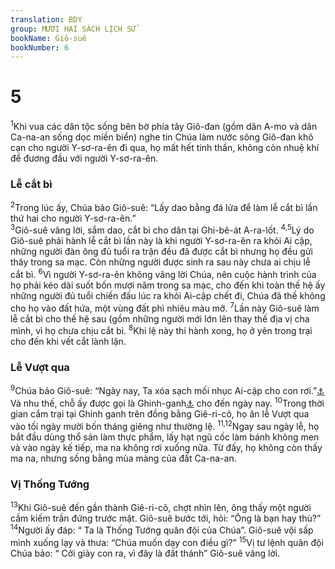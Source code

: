 ```yaml
---
translation: BDY
group: MƯƠI HAI SÁCH LỊCH SỬ
bookName: Giô-suê 
bookNumber: 6
---
```


<div class="title"><h1>5</h1></div>
<span class="verse gios_5_1"><sup>1</sup>Khi vua các dân tộc sống bên bờ phía tây Giô-đan (gồm dân A-mo và dân Ca-na-an sống dọc miền biển) nghe tin Chúa làm nước sông Giô-đan khô cạn cho người Y-sơ-ra-ên đi qua, họ mất hết tinh thần, không còn nhuệ khí để đương đầu với người Y-sơ-ra-ên.</span>
<div class="title"><h3>Lễ cắt bì</h3></div>
<span class="verse gios_5_2"><sup>2</sup>Trong lúc ấy, Chúa bảo Giô-suê: “Lấy dao bằng đá lửa để làm lễ cắt bì lần thứ hai cho người Y-sơ-ra-ên.”<br/></span>
<span class="verse gios_5_3"><sup>3</sup>Giô-suê vâng lời, sắm dao, cắt bì cho dân tại Ghi-bê-át A-ra-lốt. </span>
<span class="verse gios_5_4 gios_5_5"><sup>4,5</sup>Lý do Giô-suê phải hành lễ cắt bì lần này là khi người Y-sơ-ra-ên ra khỏi Ai cập, những người đàn ông đủ tuổi ra trận đều đã được cắt bì nhưng họ đều gửi thây trong sa mạc. Còn những người được sinh ra sau này chưa ai chịu lễ cắt bì. </span>
<span class="verse gios_5_6"><sup>6</sup>Vì người Y-sơ-ra-ên không vâng lời Chúa, nên cuộc hành trình của họ phải kéo dài suốt bốn mươi năm trong sa mạc, cho đến khi toàn thế hệ ấy những người đủ tuổi chiến đấu lúc ra khỏi Ai-cập chết đi, Chúa đã thề không cho họ vào đất hứa, một vùng đất phì nhiêu màu mỡ. </span>
<span class="verse gios_5_7"><sup>7</sup>Lần này Giô-suê làm lễ cắt bì cho thế hệ sau (gồm những người mới lớn lên thay thế địa vị cha mình, vì họ chưa chịu cắt bì. </span>
<span class="verse gios_5_8"><sup>8</sup>Khi lệ này thi hành xong, họ ở yên trong trại cho đến khi vết cắt lành lặn.</span>
<div class="title"><h3>Lễ Vượt qua</h3></div>
<span class="verse gios_5_9"><sup>9</sup>Chúa bảo Giô-suê: “Ngày nay, Ta xóa sạch mối nhục Ai-cập cho con rơi.”<a href="#" data-toggle="tooltip" data-placement="bottom" title="Nt: Ngày nay ta lăn xa khỏi con sự nhục nhã của Ai cập">⚓</a> Và nhu thế, chỗ ấy được gọi là Ghinh-ganh<a href="#" data-toggle="tooltip" data-placement="bottom" title="nghĩa là lăn tròn (như bánh xe).">⚓</a> cho đến ngày nay. </span>
<span class="verse gios_5_10"><sup>10</sup>Trong thời gian cắm trại tại Ghinh ganh trên đồng bằng Giê-ri-cô, họ ăn lễ Vượt qua vào tối ngày mười bốn tháng giêng như thường lệ. </span>
<span class="verse gios_5_11 gios_5_12"><sup>11,12</sup>Ngay sau ngày lễ, họ bắt đầu dùng thổ sản làm thực phẩm, lấy hạt ngũ cốc làm bánh không men và vào ngày kế tiếp, ma na không rơi xuống nữa. Từ đấy, họ không còn thấy ma na, nhưng sống bằng mùa màng của đất Ca-na-an.</span>
<div class="title"><h3>Vị Thống Tướng</h3></div>
<span class="verse gios_5_13"><sup>13</sup>Khi Giô-suê đến gần thành Giê-ri-cô, chợt nhìn lên, ông thấy một người cầm kiếm trần đứng trước mặt. Giô-suê bước tới, hỏi: “Ông là bạn hay thù?” </span>
<span class="verse gios_5_14"><sup>14</sup>Người ấy đáp: “ Ta là Thống Tướng quân đội của Chúa”. Giô-suê vội sấp mình xuống lạy và thưa: “Chúa muốn dạy con điều gì?” </span>
<span class="verse gios_5_15"><sup>15</sup>Vị tư lệnh quân đội Chúa bảo: “ Cởi giày con ra, vì đây là đất thánh” Giô-suê vâng lời.</span>
